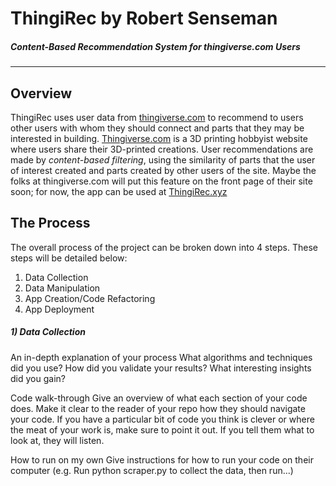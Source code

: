 # ThingiRec by Robert Senseman  
##### Content-Based Recommendation System for thingiverse.com Users
***
Overview
-------
ThingiRec uses user data from [thingiverse.com](http://www.thingiverse.com) to recommend to users other users with whom they should connect and parts that they may be interested in building. [Thingiverse.com](http://www.thingiverse.com) is a 3D printing hobbyist website where users share their 3D-printed creations. User recommendations are made by *content-based filtering*, using the similarity of parts that the user of interest created and parts created by other users of the site. Maybe the folks at thingiverse.com will put this feature on the front page of their site soon; for now, the app can be used at [ThingiRec.xyz](http://www.thingirec.xyz)

The Process
------
The overall process of the project can be broken down into 4 steps. These steps will be detailed below:
1. Data Collection
2. Data Manipulation
3. App Creation/Code Refactoring
4. App Deployment

##### 1) Data Collection

An in-depth explanation of your process
What algorithms and techniques did you use?
How did you validate your results?
What interesting insights did you gain?



Code walk-through
Give an overview of what each section of your code does.
Make it clear to the reader of your repo how they should navigate your code.
If you have a particular bit of code you think is clever or where the meat of your work is, make sure to point it out. If you tell them what to look at, they will listen.



How to run on my own
Give instructions for how to run your code on their computer (e.g. Run python scraper.py to collect the data, then run...)
